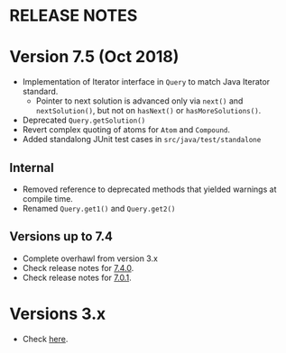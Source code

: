 # RELEASE NOTES

# Version 7.5 (Oct 2018)

- Implementation of Iterator interface in `Query` to match Java Iterator standard.
    - Pointer to next solution is advanced only via `next()` and `nextSolution()`, but not on `hasNext()` or `hasMoreSolutions()`.
- Deprecated `Query.getSolution()`
- Revert complex quoting of atoms for `Atom` and `Compound`.
- Added standalong JUnit test cases in `src/java/test/standalone`

## Internal

- Removed reference to deprecated methods that yielded warnings at compile time.
- Renamed `Query.get1()` and `Query.get2()`


## Versions up to 7.4

- Complete overhawl from version 3.x
- Check release notes for [7.4.0](https://jpl7.org/ReleaseNotes740.jsp).
- Check release notes for [7.0.1](https://jpl7.org/ReleaseNotes701.jsp).



# Versions 3.x

- Check [here](RELEASE-NOTES-3.md).
